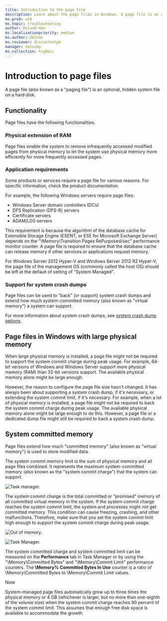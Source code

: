 ```yaml
---
title: Introduction to the page file
description: Learn about the page files in Windows. A page file is an optional, hidden system file on a hard disk.
ms.prod: w10
ms.topic: troubleshooting
author: Deland-Han
ms.localizationpriority: medium
ms.author: delhan
ms.reviewer: dcscontentpm
manager: dansimp
ms.collection: highpri
---
```


# Introduction to page files

A page file (also known as a "paging file") is an optional, hidden system file on a hard disk.

## Functionality

Page files have the following functionalities.

### Physical extension of RAM

Page files enable the system to remove infrequently accessed modified pages from physical memory to let the system use physical memory more efficiently for more frequently accessed pages.

### Application requirements

Some products or services require a page file for various reasons. For specific information, check the product documentation.

For example, the following Windows servers require page files:

- Windows Server domain controllers (DCs)
- DFS Replication (DFS-R) servers
- Certificate servers
- ADAM/LDS servers

This requirement is because the algorithm of the database cache for Extensible Storage Engine (ESENT, or ESE for Microsoft Exchange Server) depends on the "\Memory\Transition Pages RePurposed/sec" performance monitor counter. A page file is required to ensure that the database cache can release memory if other services or applications request memory.

For Windows Server 2012 Hyper-V and Windows Server 2012 R2 Hyper-V, the page file of the management OS (commonly called the host OS) should be left at the default of setting of "System Managed".

### Support for system crash dumps

Page files can be used to "back" (or support) system crash dumps and extend how much system-committed memory (also known as "virtual memory") a system can support.

For more information about system crash dumps, see [system crash dump options](system-failure-recovery-options.md#under-write-debugging-information).

## Page files in Windows with large physical memory

When large physical memory is installed, a page file might not be required to support the system commit charge during peak usage. For example, 64-bit versions of Windows and Windows Server support more physical memory (RAM) than 32-bit versions support. The available physical memory alone might be large enough. 

However, the reason to configure the page file size hasn't changed. It has always been about supporting a system crash dump, if it's necessary, or extending the system commit limit, if it's necessary. For example, when a lot of physical memory is installed, a page file might not be required to back the system commit charge during peak usage. The available physical memory alone might be large enough to do this. However, a page file or a dedicated dump file might still be required to back a system crash dump.

## System committed memory

Page files extend how much "committed memory" (also known as "virtual memory") is used to store modified data.

The system commit memory limit is the sum of physical memory and all page files combined. It represents the maximum system-committed memory (also known as the "system commit charge") that the system can support.

![Task manager.](images/task-manager.png)
 
The system commit charge is the total committed or "promised" memory of all committed virtual memory in the system. If the system commit charge reaches the system commit limit, the system and processes might not get committed memory. This condition can cause freezing, crashing, and other malfunctions. Therefore, make sure that you set the system commit limit high enough to support the system commit charge during peak usage.

![Out of memory.](images/out-of-memory.png)

![Task Manager.](images/task-manager-commit.png)

The system committed charge and system committed limit can be measured on the **Performance** tab in Task Manager or by using the "\Memory\Committed Bytes" and "\Memory\Commit Limit" performance counters. The **\Memory\% Committed Bytes In Use** counter is a ratio of \Memory\Committed Bytes to \Memory\Commit Limit values.

> [!NOTE]
> System-managed page files automatically grow up to three times the physical memory or 4 GB (whichever is larger, but no more than one-eighth of the volume size) when the system commit charge reaches 90 percent of the system commit limit. This assumes that enough free disk space is available to accommodate the growth.
